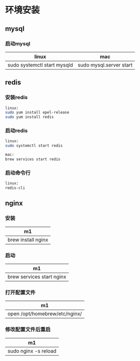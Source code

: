 # 环境安装

## mysql

### 启动mysql

| linux                       | mac                     |
| --------------------------- | ----------------------- |
| sudo systemctl start mysqld | sudo mysql.server start |

## redis

### 安装redis

```bash
linux:
sudo yum install epel-release
sudo yum install redis
```

### 启动redis

```bash
linux:
sudo systemctl start redis

mac:
brew services start redis
```

### 启动命令行

```bash
linux:
redis-cli
```

## nginx

### 安装

| m1                 |
| ------------------ |
| brew install nginx |

### 启动

| m1                        |
| ------------------------- |
| brew services start nginx |

### 打开配置文件

| m1                            |
| ----------------------------- |
| open /opt/homebrew/etc/nginx/ |

### 修改配置文件后重启

| m1              |
| --------------- |
| sudo nginx -s reload |
